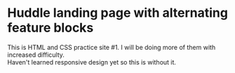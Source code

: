 # Huddle landing page with alternating feature blocks

This is HTML and CSS practice site #1. I will be doing more of them with increased difficulty. <br>
Haven't learned responsive design yet so this is without it.
 
